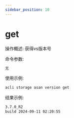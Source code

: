 ```yaml
---
sidebar_position: 10
---
```


# get
操作概述: 获得vs版本号

命令参数:
```bash
无
```

使用示例:
```bash
acli storage asan version get
```

结果示例:
```bash
3.7.0_R2
build 2024-09-11 02:20:55
```